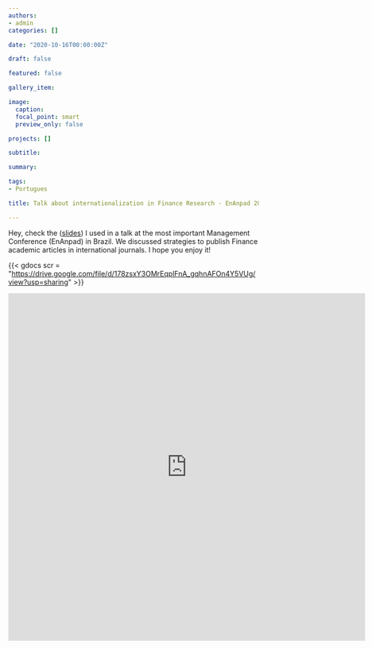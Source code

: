 ```yaml
---
authors:
- admin
categories: []

date: "2020-10-16T00:00:00Z"

draft: false

featured: false

gallery_item:

image:
  caption: 
  focal_point: smart
  preview_only: false

projects: []

subtitle: 

summary: 

tags: 
- Portugues

title: Talk about internationalization in Finance Research - EnAnpad 2020

---
```


Hey, check the ([slides](https://zenodo.org/record/4096078)) I used in a talk at the most important Management Conference (EnAnpad) in Brazil. We discussed strategies to publish Finance academic articles in international journals. I hope you enjoy it!




{{< gdocs scr = "https://drive.google.com/file/d/178zsxY3OMrEqplFnA_gqhnAFOn4Y5VUg/view?usp=sharing" >}}


<iframe src="https://drive.google.com/file/d/1p-prPMV-Q0eUUYQ7Bidw2Yek_vv7XIro/view?usp=sharing" style="width:718px; height:700px;" frameborder="0"></iframe>


